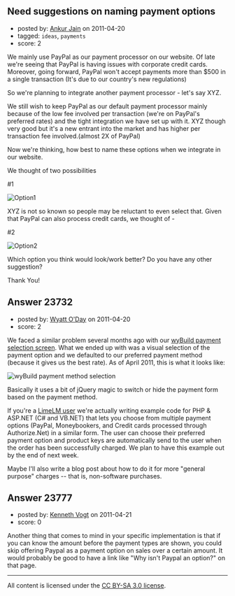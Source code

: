 ## Need suggestions on naming payment options

- posted by: [Ankur Jain](https://stackexchange.com/users/-1/6146-ankur-jain) on 2011-04-20
- tagged: `ideas`, `payments`
- score: 2

We mainly use PayPal as our payment processor on our website. Of late we're seeing that PayPal is having issues with corporate credit cards. Moreover, going forward, PayPal won't accept payments more than $500 in a single transaction (It's due to our country's new regulations) 

So we're planning to integrate another payment processor - let's say XYZ.  

We still wish to keep PayPal as our default payment processor mainly because of the low fee involved per transaction (we're on PayPal's preferred rates) and the tight integration we have set up with it. XYZ though very good but it's a new entrant into the market and has higher per transaction fee involved.(almost 2X of PayPal)

Now we're thinking, how best to name these options when we integrate in our website. 

We thought of two possibilities

#1

![Option1][1]
 
XYZ is not so known so people may be reluctant to even select that. Given that PayPal can also process credit cards, we thought of -

#2

![Option2][2]

Which option you think would look/work better? Do you have any other suggestion?

Thank You!


  [1]: http://i.stack.imgur.com/u5iC9.png
  [2]: http://i.stack.imgur.com/lykSQ.png


## Answer 23732

- posted by: [Wyatt O'Day](https://stackexchange.com/users/-1/5714-wyatt-o-day) on 2011-04-20
- score: 2

<p>We faced a similar problem several months ago with our <a href="https://wyday.com/wybuild/buy/" rel="nofollow">wyBuild payment selection screen</a>. What we ended up with was a visual selection of the payment option and we defaulted to our preferred payment method (because it gives us the best rate). As of April 2011, this is what it looks like:</p>

<p><img src="http://i.stack.imgur.com/oCG8O.png" alt="wyBuild payment method selection"></p>

<p>Basically it uses a bit of jQuery magic to switch or hide the payment form based on the payment method.</p>

<p>If you're a <a href="http://wyday.com/limelm/" rel="nofollow">LimeLM user</a> we're actually writing example code for PHP &amp; ASP.NET (C# and VB.NET) that lets you choose from multiple payment options (PayPal, Moneybookers, and Credit cards processed through Authorize.Net) in a similar form. The user can choose their preferred payment option and product keys are automatically send to the user when the order has been successfully charged. We plan to have this example out by the end of next week.</p>

<p>Maybe I'll also write a blog post about how to do it for more "general purpose" charges -- that is, non-software purchases.</p>



## Answer 23777

- posted by: [Kenneth Vogt](https://stackexchange.com/users/-1/6736-kenneth-vogt) on 2011-04-21
- score: 0

Another thing that comes to mind in your specific implementation is that if you can know the amount before the payment types are shown, you could skip offering Paypal as a payment option on sales over a certain amount. It would probably be good to have a link like "Why isn't Paypal an option?" on that page.



---

All content is licensed under the [CC BY-SA 3.0 license](https://creativecommons.org/licenses/by-sa/3.0/).
